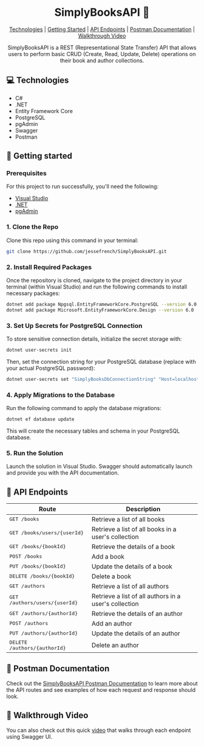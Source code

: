 <h1 align="center" style="font-weight: bold;">SimplyBooksAPI 📖</h1>

<p align="center">
<a href="#technologies">Technologies</a> | 
<a href="#getting-started">Getting Started</a> | 
<a href="#api-endpoints">API Endpoints</a> | 
<a href="#postman-documentation"> Postman Documentation</a> | 
<a href="#walkthrough-video">Walkthrough Video</a>
</p>

<p align="center">SimplyBooksAPI is a REST (Representational State Transfer) API that allows users to perform basic CRUD (Create, Read, Update, Delete) operations on their book and author collections.</p>

<h2 id="technologies">💻 Technologies</h2>

- C#
- .NET
- Entity Framework Core
- PostgreSQL
- pgAdmin
- Swagger
- Postman

<h2 id="getting-started">🚀 Getting started</h2>

<h3>Prerequisites</h3>

For this project to run successfully, you'll need the following:

- [Visual Studio](https://visualstudio.microsoft.com)
- [.NET](https://dotnet.microsoft.com/en-us)
- [pgAdmin](https://www.pgadmin.org)

<h3>1. Clone the Repo</h3>

Clone this repo using this command in your terminal:

```bash
git clone https://github.com/jessefrench/SimplyBooksAPI.git
```

<h3>2. Install Required Packages</h3>

Once the repository is cloned, navigate to the project directory in your terminal (within Visual Studio) and run the following commands to install necessary packages:

```bash
dotnet add package Npgsql.EntityFrameworkCore.PostgreSQL --version 6.0
dotnet add package Microsoft.EntityFrameworkCore.Design --version 6.0
```

<h3>3. Set Up Secrets for PostgreSQL Connection</h3>

To store sensitive connection details, initialize the secret storage with:

```bash
dotnet user-secrets init
```

Then, set the connection string for your PostgreSQL database (replace with your actual PostgreSQL password):

```bash
dotnet user-secrets set "SimplyBooksDbConnectionString" "Host=localhost;Port=5432;Username=postgres;Password=<your_postgresql_password>;Database=SimplyBooks"
```

<h3>4. Apply Migrations to the Database</h3>

Run the following command to apply the database migrations:

```bash
dotnet ef database update
```

This will create the necessary tables and schema in your PostgreSQL database.

<h3>5. Run the Solution</h3>

Launch the solution in Visual Studio. Swagger should automatically launch and provide you with the API documentation.

<h2 id="api-endpoints">📍 API Endpoints</h2>

| Route               | Description                                          
|----------------------|-----------------------------------------------------
| <kbd>GET /books</kbd>     | Retrieve a list of all books
| <kbd>GET /books/users/{userId}</kbd>     | Retrieve a list of all books in a user's collection
| <kbd>GET /books/{bookId}</kbd>     | Retrieve the details of a book
| <kbd>POST /books</kbd>     | Add a book
| <kbd>PUT /books/{bookId}</kbd>     | Update the details of a book
| <kbd>DELETE /books/{bookId}</kbd>     | Delete a book
| <kbd>GET /authors</kbd>     | Retrieve a list of all authors
| <kbd>GET /authors/users/{userId}</kbd>     | Retrieve a list of all authors in a user's collection
| <kbd>GET /authors/{authorId}</kbd>     | Retrieve the details of an author
| <kbd>POST /authors</kbd>     | Add an author
| <kbd>PUT /authors/{authorId}</kbd>     | Update the details of an author
| <kbd>DELETE /authors/{authorId}</kbd>     | Delete an author

<h2 id="postman-documentation">📄 Postman Documentation</h2>

Check out the [SimplyBooksAPI Postman Documentation](https://documenter.getpostman.com/view/21397951/2sAXxMgu1p) to learn more about the API routes and see examples of how each request and response should look.

<h2 id="walkthrough-video">🎥 Walkthrough Video</h2>

You can also check out this quick [video](https://www.loom.com/share/1338aa1fcf3e4ba5b77e77ac97b57811?sid=7e4a1eee-fb7c-4427-b91d-19847ecb069b) that walks through each endpoint using Swagger UI.
